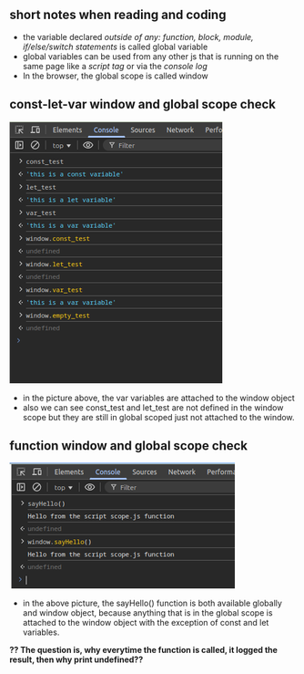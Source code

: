 ## short notes when reading and coding

- the variable declared *outside of any: function, block, module, if/else/switch statements* is called global variable
- global variables can be used from any other js that is running on the same page like a *script tag* or via the *console log*
- In the browser, the global scope is called window

## const-let-var window and global scope check

<img src="assets/global-scope-test.png">

- in the picture above, the var variables are attached to the window object
- also we can see const_test and let_test are not defined in the window scope but they are still in global scoped just not attached to the window.

## function window and global scope check

<img src="assets/function-global-scope-window-scope.png">

- in the above picture, the sayHello() function is both available globally and window object, because anything that is in the global scope is attached to the window object with the exception of const and let variables.

****?? The question is, why everytime the function is called, it logged the result, then why print undefined??****

